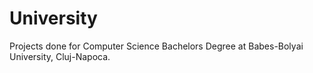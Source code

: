 # University
Projects done for Computer Science Bachelors Degree at Babes-Bolyai University, Cluj-Napoca.
